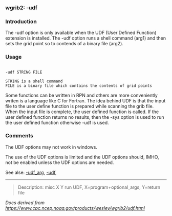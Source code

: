 
### wgrib2: -udf



### Introduction



The -udf option is only available when the UDF
(User Defined Function) extension is installed. 
The -udf option runs a shell command (arg1) and then
sets the grid point so to contends of a binary file (arg2).


### Usage




```

-udf STRING FILE

STRING is a shell command
FILE is a binary file which contains the contents of grid points

```


Some functions can be written in RPN and others are more
conveniently writen is a language like C for Fortran.
The idea behind UDF is that the input file to the user
define function is prepared while scanning the grib file.
When the input file is complete, the user defined function
is called. If the user defined function returns no results, then
the -sys option is used to run the user
defined function otherwise -udf is used.

### Comments



The UDF options may not work in windows.


The use of the UDF options is limited and the UDF options should, IMHO,
not be enabled unless the UDF options are needed.



See alse: [-udf\_arg](./udf_arg.html),
[-udf](./udf.html),














----

>Description: misc  X Y    run UDF, X=program+optional_args, Y=return file

_Docs derived from <https://www.cpc.ncep.noaa.gov/products/wesley/wgrib2/udf.html>_